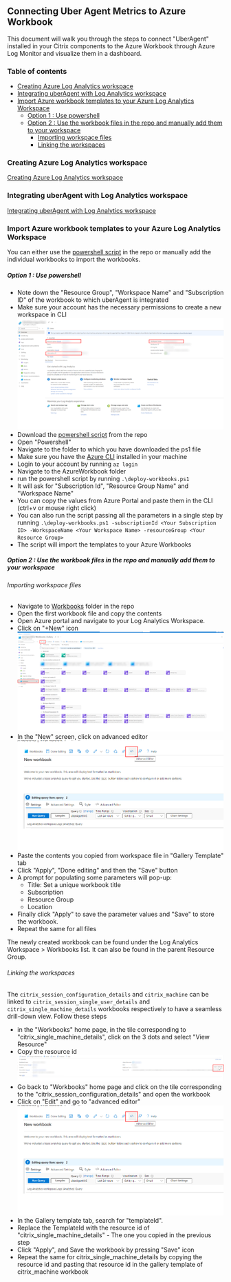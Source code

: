 ## Connecting Uber Agent Metrics to Azure Workbook


This document will walk you through the steps to connect "UberAgent" installed in your Citrix components to the Azure Workbook through Azure Log Monitor and visualize them in a dashboard. 

### Table of contents
  - [Creating Azure Log Analytics workspace](#creating-azure-log-analytics-workspace)
  - [Integrating uberAgent with Log Analytics workspace](#integrating-uberagent-with-log-analytics-workspace)
  - [Import Azure workbook templates to your Azure Log Analytics Workspace](#import-azure-workbook-templates-to-your-azure-log-analytics-workspace)
      - [Option 1 : Use powershell](#option-1--use-powershell)
      - [Option 2 : Use the workbook files in the repo and manually add them to your workspace](#option-2--use-the-workbook-files-in-the-repo-and-manually-add-them-to-your-workspace)
        - [Importing workspace files](#importing-workspace-files)
        - [Linking the workspaces](#linking-the-workspaces)


### Creating Azure Log Analytics workspace

[Creating Azure Log Analytics workspace](../README.md#creating-azure-log-analytics-workspace)

### Integrating uberAgent with Log Analytics workspace

[Integrating uberAgent with Log Analytics workspace](../README.md#integrating-uberagent-with-log-analytics-workspace)
   

### Import Azure workbook templates to your Azure Log Analytics Workspace


You can either use the [powershell script](https://github.com/citrix/uberagent-integrations/blob/main/azure-monitor/azure-workbooks/ImportWorkbooks.ps1) in the repo or manually add the individual workbooks to import the workbooks.


##### Option 1 : Use powershell

* Note down the "Resource Group", "Workspace Name" and "Subscription ID" of the workbook to which uberAgent is integrated
* Make sure your account has the necessary permissions to create a new workspace in CLI
 ![image](img/AzureMonitorInfoPage.png)
* Download the [powershell script](https://github.com/citrix/uberagent-integrations/blob/main/azure-monitor/azure-workbooks/deploy-workbooks.ps1) from the repo
* Open "Powershell"
* Navigate to the folder to which you have downloaded the ps1 file
* Make sure you have the [Azure CLI](https://learn.microsoft.com/en-us/cli/azure/) installed in your machine
* Login to your account by running `az login`
* Navigate to the AzureWorkbook folder
* run the powershell script by running `.\deploy-workbooks.ps1`
* It will ask for "Subscription Id", "Resource Group Name" and "Workspace Name"
* You can copy the values from Azure Portal and paste them in the CLI (ctrl+v or mouse right click)
* You can also run the script passing all the parameters in a single step by running `.\deploy-workbooks.ps1 -subscriptionId <Your Subscription ID> -WorkspaceName <Your Workspace Name> -resourceGroup <Your Resource Group>`
* The script will import the templates to your Azure Workbooks

##### Option 2 : Use the workbook files in the repo and manually add them to your workspace

###### Importing workspace files

* Navigate to [Workbooks](https://github.com/citrix/uberagent-integrations/tree/main/azure-monitor/azure-workbooks/workbooks) folder in the repo
* Open the first workbook file and copy the contents
* Open Azure portal and navigate to your Log Analytics Workspace.
* Click on "+New" icon
![image](img/NewWorkbookNavigation.png)
* In the "New" screen, click on advanced editor
![image](img/AdvancedEditor.png)
* Paste the contents you copied from workspace file in "Gallery Template" tab
* Click "Apply", "Done editing" and then the "Save" button
* A prompt for populating some parameters will pop-up:
   - Title: Set a unique workbook title
   - Subscription
   - Resource Group
   - Location
* Finally click "Apply" to save the parameter values and "Save" to store the workbook.
* Repeat the same for all files

The newly created workbook can be found under the Log Analytics Workspace > Workbooks list. It can also be found in the parent Resource Group.

###### Linking the workspaces
The `citrix_session_configuration_details` and `citrix_machine` can be linked to `citrix_session_single_user_details` and `citrix_single_machine_details` workbooks respectively to have a seamless drill-down view. Follow these steps

* in the "Workbooks" home page, in the tile corresponding to "citrix_single_machine_details", click on the 3 dots and select "View Resource"
* Copy the resource id
![image](img/CopyResourceID.png)
* Go back to "Workbooks" home page and click on the tile corresponding to the "citrix_session_configuration_details" and open the workbook
* Click on "Edit" and go to "advanced editor"
![image](img/AdvancedEditor.png)
* In the Gallery template tab, search for "templateId".
* Replace the TemplateId with the resource id of "citrix_single_machine_details" - The one you copied in the previous step
* Click "Apply", and Save the workbook by pressing "Save" icon
* Repeat the same for citrix_single_machine_details by copying the resource id and pasting that resource id in the gallery template of citrix_machine workbook



